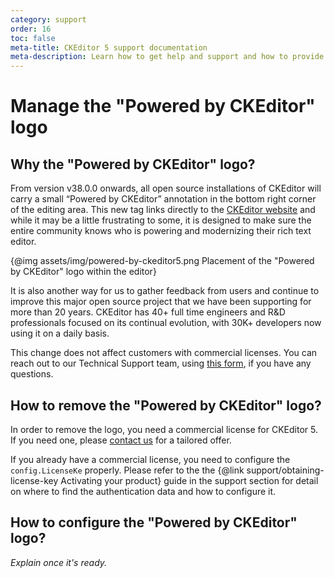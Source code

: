 ```yaml
---
category: support
order: 16
toc: false
meta-title: CKEditor 5 support documentation
meta-description: Learn how to get help and support and how to provide feedback.
---
```


# Manage the "Powered by CKEditor" logo
<!-- This is a placeholder article -->
## Why the "Powered by CKEditor" logo?

From version v38.0.0 onwards, all open source installations of CKEditor will carry a small “Powered by CKEditor” annotation in the bottom right corner of the editing area. This new tag links directly to the [CKEditor website](https://ckeditor.com/) and while it may be a little frustrating to some, it is designed to make sure the entire community knows who is powering and modernizing their rich text editor.

{@img assets/img/powered-by-ckeditor5.png Placement of the "Powered by CKEditor" logo within the editor}

It is also another way for us to gather feedback from users and continue to improve this major open source project that we have been supporting for more than 20 years. CKEditor has 40+ full time engineers and R&D professionals focused on its continual evolution, with 30K+ developers now using it on a daily basis.

This change does not affect customers with commercial licenses. You can reach out to our Technical Support team, using [this form](https://ckeditor.com/contact/), if you have any questions.

## How to remove the "Powered by CKEditor" logo?

In order to remove the logo, you need a commercial license for CKEditor 5. If you need one, please [contact us](https://ckeditor.com/) for a tailored offer.

If you already have a commercial license, you need to configure the `config.LicenseKe` properly. Please refer to the the {@link support/obtaining-license-key Activating your product} <!-- Needs https://github.com/ckeditor/ckeditor5/pull/14078 to be merged first to work; update the link title according to the final title of the guide -->guide in the support section for detail on where to find the authentication data and how to configure it.

## How to configure the "Powered by CKEditor" logo?

_Explain once it's ready._
